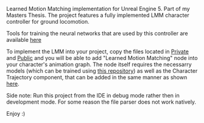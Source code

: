 Learned Motion Matching implementation for Unreal Engine 5. Part of my Masters Thesis.
The project features a fully implemented LMM character controller for ground locomotion.

Tools for training the neural networks that are used by this controller are available [here](https://github.com/E1P3/Learned_Motion_Matching_Training)

To implement the LMM into your project, copy the files located in [Private](https://github.com/E1P3/Learned_Motion_Matching_UE5/tree/main/Source/Testing/Private) and [Public](https://github.com/E1P3/Learned_Motion_Matching_UE5/tree/main/Source/Testing/Private) and you will be able to add "Learned Motion Matching" node into your character's animation graph. The node itself requires the necessarry models (which can be trained using [this repository](https://github.com/E1P3/Learned_Motion_Matching_Training)) as well as the Character Trajectory component, that can be added in the same manner as shown [here](https://www.youtube.com/watch?v=L2Q8C99uYuE). 

Side note: Run this project from the IDE in debug mode rather then in development mode. For some reason the file parser does not work natively.

Enjoy :)
